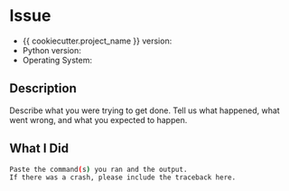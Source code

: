 # Issue

-   {{ cookiecutter.project_name }} version:
-   Python version:
-   Operating System:

## Description

Describe what you were trying to get done.
Tell us what happened, what went wrong, and what you expected to happen.

## What I Did

```sh
Paste the command(s) you ran and the output.
If there was a crash, please include the traceback here.
```
